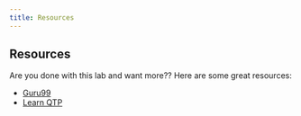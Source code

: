 ```yaml
---
title: Resources
---
```


## Resources

Are you done with this lab and want more?? Here are some great resources:

- [Guru99](http://www.guru99.com/quick-test-professional-qtp-tutorial.html)
- [Learn QTP](http://www.learnqtp.com/step-by-step-guide-to-learn-qtp/)

